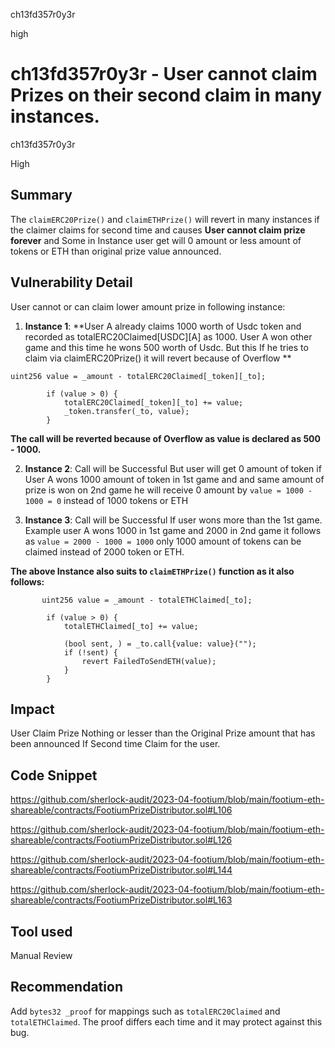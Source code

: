 ch13fd357r0y3r

high

# ch13fd357r0y3r - User cannot claim Prizes on their second claim in many instances.

ch13fd357r0y3r

High

## Summary
The `claimERC20Prize()` and `claimETHPrize()` will revert in many instances if the claimer claims for second time and causes **User cannot claim prize forever** and Some in Instance user get will 0 amount or less amount of tokens or ETH than original prize value announced.

## Vulnerability Detail
User cannot or can claim lower amount prize in following instance:

1. **Instance 1**: **User A already claims 1000 worth of Usdc token and recorded as totalERC20Claimed[USDC][A] as 1000. User A won other game and this time he wons 500 worth of Usdc. But this If he tries to claim via claimERC20Prize() it will revert because of Overflow **

```solidity       
uint256 value = _amount - totalERC20Claimed[_token][_to];

        if (value > 0) {
            totalERC20Claimed[_token][_to] += value;
            _token.transfer(_to, value);
        }
```
**The call will be reverted because of Overflow as value is declared as 500 - 1000.**

2. **Instance 2**: Call will be Successful But user will get 0 amount of token if User A wons 1000 amount of token  in 1st game and 
and same amount of prize is won on 2nd game he will receive 0 amount by `value = 1000 - 1000 = 0` instead of 1000 tokens or ETH

3. **Instance 3**:  Call will be Successful If user wons more than the 1st game. Example user A wons 1000 in 1st game and 2000 in 2nd  game it follows as `value = 2000 - 1000 = 1000` only 1000 amount of tokens can be claimed instead of 2000 token or ETH.

**The above Instance also suits to `claimETHPrize()` function as it also follows:**
```solidity
       uint256 value = _amount - totalETHClaimed[_to];

        if (value > 0) {
            totalETHClaimed[_to] += value;

            (bool sent, ) = _to.call{value: value}("");
            if (!sent) {
                revert FailedToSendETH(value);
            }
        }
```

## Impact
User Claim Prize Nothing or lesser than the Original Prize amount that has been announced If Second time Claim for the user.

## Code Snippet
https://github.com/sherlock-audit/2023-04-footium/blob/main/footium-eth-shareable/contracts/FootiumPrizeDistributor.sol#L106

https://github.com/sherlock-audit/2023-04-footium/blob/main/footium-eth-shareable/contracts/FootiumPrizeDistributor.sol#L126

https://github.com/sherlock-audit/2023-04-footium/blob/main/footium-eth-shareable/contracts/FootiumPrizeDistributor.sol#L144

https://github.com/sherlock-audit/2023-04-footium/blob/main/footium-eth-shareable/contracts/FootiumPrizeDistributor.sol#L163

## Tool used
Manual Review

## Recommendation
Add `bytes32 _proof` for mappings such as `totalERC20Claimed` and `totalETHClaimed`. The proof differs each time and it may protect against this bug. 

